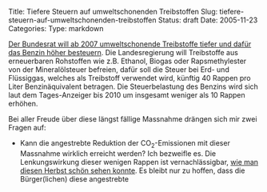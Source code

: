 Title: Tiefere Steuern auf umweltschonenden Treibstoffen
Slug: tiefere-steuern-auf-umweltschonenden-treibstoffen
Status: draft
Date: 2005-11-23
Categories:
Type: markdown

[Der Bundesrat will ab 2007 umweltschonende Treibstoffe tiefer und dafür das Benzin höher besteuern](http://tagi.ch/dyn/news/schweiz/564533.html). Die Landesregierung will Treibstoffe aus erneuerbaren Rohstoffen wie z.B. Ethanol, Biogas oder Rapsmethylester von der Mineralölsteuer befreien, dafür soll die Steuer bei Erd- und Flüssiggas, welches als Treibstoff verwendet wird, künftig 40 Rappen pro Liter Benzinäquivalent betragen. Die Steuerbelastung des Benzins wird sich laut dem Tages-Anzeiger bis 2010 um insgesamt weniger als 10 Rappen erhöhen.

Bei aller Freude über diese längst fällige Massnahme drängen sich mir zwei Fragen auf:

- Kann die angestrebte Reduktion der CO<sub>2</sub>-Emissionen mit dieser Massnahme wirklich erreicht werden? Ich bezweifle es. Die Lenkungswirkung dieser wenigen Rappen ist vernachlässigbar, [wie man diesen Herbst schön sehen konnte](http://blog.irregular.ch/2005/09/28/olpreise-zuwenig-hoch-um-reduktion-der-autofahrten-zu-bewirken/). Es bleibt nur zu hoffen, dass die Bürger(lichen) diese angestrebte
